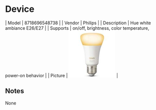 
# Device

| Model | 8718696548738  |
| Vendor  | Philips  |
| Description | Hue white ambiance E26/E27 |
| Supports | on/off, brightness, color temperature, power-on behavior |
| Picture | ![../images/devices/8718696548738.jpg](../images/devices/8718696548738.jpg) |

## Notes

None
